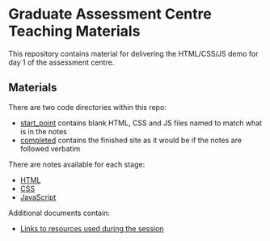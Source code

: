 # Graduate Assessment Centre Teaching Materials

This repository contains material for delivering the HTML/CSS/JS demo for day 1 of the assessment centre. 

## Materials

There are two code directories within this repo:

- [start_point](code/start_point) contains blank HTML, CSS and JS files named to match what is in the notes
- [completed](code/completed) contains the finished site as it would be if the notes are followed verbatim

There are notes available for each stage:

- [HTML](notes/html.md)
- [CSS](notes/css.md)
- [JavaScript](notes/javascript.md)

Additional documents contain:

- [Links to resources used during the session](notes/teaching_links.md)